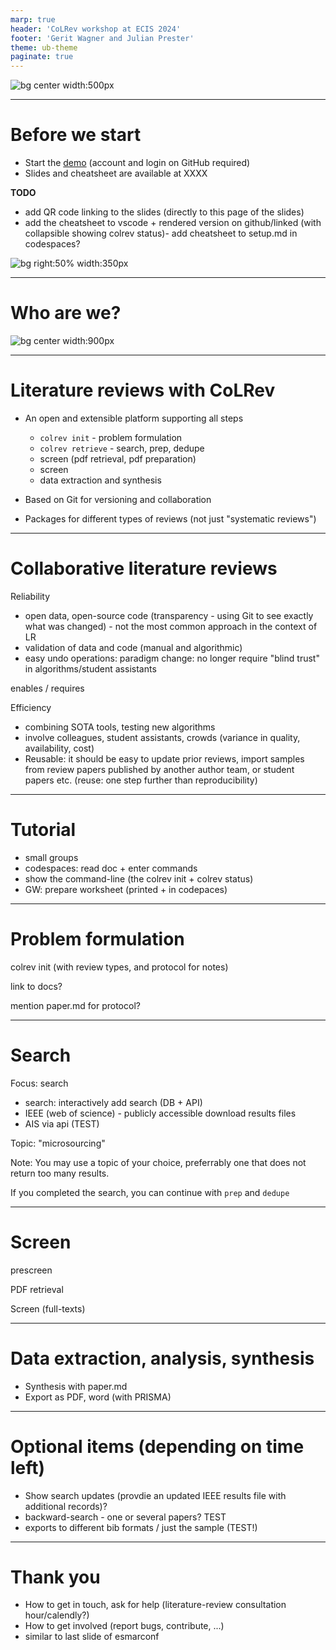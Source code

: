 ```yaml
---
marp: true
header: 'CoLRev workshop at ECIS 2024'
footer: 'Gerit Wagner and Julian Prester'
theme: ub-theme
paginate: true
---
```


![bg center width:500px](../assets/logo_small.png)

---

# Before we start

- Start the [demo](https://github.com//codespaces/new?hide_repo_select=true&ref=main&repo=767717822) (account and login on GitHub required)
- Slides and cheatsheet are available at XXXX

**TODO**

- add QR code linking to the slides (directly to this page of the slides)
- add the cheatsheet to vscode + rendered version on github/linked (with collapsible showing colrev status)- add cheatsheet to setup.md in codespaces?

![bg right:50% width:350px](../assets/start-demo.png)

---

# Who are we?

![bg center width:900px](../assets/expertise.png)


<!-- 
TODO : add Guy Paré to HEC Montréal

- Gerit Wagner: short bio

- Julian Prester: short bio

Overview of publications on literature reviews, tools, teaching (phd, bachelor, master), editorial work, ...

Map our journey on the left (started in Regensburg, JP to UNSW, GW to Montreal and Bamberg, JP to University of Sydney)

Illustrate our experience on the right as different "building blocks" with the colrev project on top (e.g., 12 review papers, 4 methods papers, 87 packages, 7 teaching offers, 4 x service as editor/reviewer )

3 methods papers in the senior scholars basket (of 11)
over 50 phd students

colrev projet: setup in 2021 - 3 years under development, 26 versions, 20 contributors, but still a lot to do
 -->

---

# Literature reviews with CoLRev

- An open and extensible platform supporting all steps

    - ``colrev init`` - problem formulation
    - ``colrev retrieve`` - search, prep, dedupe
    - screen (pdf retrieval, pdf preparation)
    - screen
    - data extraction and synthesis

- Based on Git for versioning and collaboration
- Packages for different types of reviews (not just "systematic reviews")

<!-- 
Git-based: the full collaboration model

First slides: what do we mean with colrev/what's our focus?
colrev: literature reviews in collaborative settings

something we discussed earlier, when announcing the workshop (record keeping, put users in a position to report a full standalone paper at all times)

-> Extensible approach, adapting the first steps with parameters, and selecting different packages for the data analysis/extraction/coding/synthesis/RoB
-->

---

# Collaborative literature reviews

Reliability

- open data, open-source code (transparency - using Git to see exactly what was changed) - not the most common approach in the context of LR
- validation of data and code (manual and algorithmic)
- easy undo operations: paradigm change: no longer require "blind trust" in algorithms/student assistants

enables / requires

Efficiency

- combining SOTA tools, testing new algorithms
- involve colleagues, student assistants, crowds (variance in quality, availability, cost)
- Reusable: it should be easy to update prior reviews, import samples from review papers published by another author team, or student papers etc. (reuse: one step further than reproducibility)

---

# Tutorial

- small groups
- codespaces: read doc + enter commands
- show the command-line (the colrev init + colrev status)
- GW: prepare worksheet (printed + in codepaces)

---

# Problem formulation

colrev init (with review types, and protocol for notes)

link to docs?

mention paper.md for protocol?

<!-- Note: do not show "a solution" for this part -->

---

# Search

Focus: search

- search: interactively add search (DB + API)
- IEEE (web of science) - publicly accessible download results files
- AIS via api (TEST)

Topic: "microsourcing" 

Note: You may use a topic of your choice, preferrably one that does not return too many results.

If you completed the search, you can continue with `prep` and `dedupe`

<!-- Includes prep and dedupe

dedupe: highlight: single open-source (code  peer reviewed) tool -->

---

# Screen

prescreen

PDF retrieval

Screen (full-texts)

<!-- mention PDF retrieval locally/based on index - 80% -->

---

# Data extraction, analysis, synthesis

- Synthesis with paper.md
- Export as PDF, word (with PRISMA)

---

# Optional items (depending on time left)

- Show search updates (provdie an updated IEEE results file with additional records)?
- backward-search - one or several papers? TEST
- exports to different bib formats / just the sample (TEST!)

<!-- generate profiles?! / structured data -->

---

# Thank you

- How to get in touch, ask for help (literature-review consultation hour/calendly?)
- How to get involved (report bugs, contribute, ...)
- similar to last slide of esmarconf